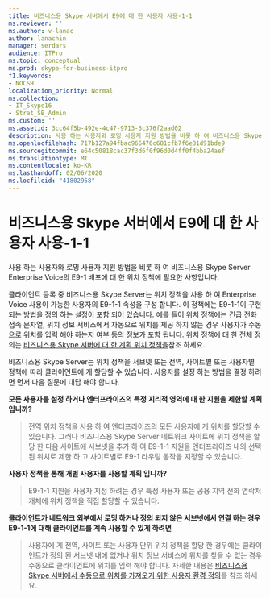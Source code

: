 ```yaml
---
title: 비즈니스용 Skype 서버에서 E9에 대 한 사용자 사용-1-1
ms.reviewer: ''
ms.author: v-lanac
author: lanachin
manager: serdars
audience: ITPro
ms.topic: conceptual
ms.prod: skype-for-business-itpro
f1.keywords:
- NOCSH
localization_priority: Normal
ms.collection:
- IT_Skype16
- Strat_SB_Admin
ms.custom: ''
ms.assetid: 3cc64f5b-492e-4c47-9713-3c376f2aad02
description: 사용 하는 사용자와 로밍 사용자 지원 방법을 비롯 하 여 비즈니스용 Skype Server Enterprise Voice의 E9-1 배포에 대 한 위치 정책에 필요한 사항입니다.
ms.openlocfilehash: 717b127a94fbac966476c681cfb7f6e81d91bde9
ms.sourcegitcommit: e64c50818cac37f3d6f0f96d0d4ff0f4bba24aef
ms.translationtype: MT
ms.contentlocale: ko-KR
ms.lasthandoff: 02/06/2020
ms.locfileid: "41802958"
---
```

# <a name="enable-users-for-e9-1-1-in-skype-for-business-server"></a>비즈니스용 Skype 서버에서 E9에 대 한 사용자 사용-1-1
 
사용 하는 사용자와 로밍 사용자 지원 방법을 비롯 하 여 비즈니스용 Skype Server Enterprise Voice의 E9-1 배포에 대 한 위치 정책에 필요한 사항입니다.
  
클라이언트 등록 중 비즈니스용 Skype Server는 위치 정책을 사용 하 여 Enterprise Voice 사용이 가능한 사용자의 E9-1-1 속성을 구성 합니다. 이 정책에는 E9-1-1이 구현 되는 방법을 정의 하는 설정이 포함 되어 있습니다. 예를 들어 위치 정책에는 긴급 전화 접속 문자열, 위치 정보 서비스에서 자동으로 위치를 제공 하지 않는 경우 사용자가 수동으로 위치를 입력 해야 하는지 여부 등의 정보가 포함 됩니다. 위치 정책에 대 한 전체 정의는 [비즈니스용 Skype 서버에 대 한 계획 위치 정책을](location-policies.md)참조 하세요.
  
비즈니스용 Skype Server는 위치 정책을 서브넷 또는 전역, 사이트별 또는 사용자별 정책에 따라 클라이언트에 게 할당할 수 있습니다. 사용자를 설정 하는 방법을 결정 하려면 먼저 다음 질문에 대답 해야 합니다.
  
 **모든 사용자를 설정 하거나 엔터프라이즈의 특정 지리적 영역에 대 한 지원을 제한할 계획 입니까?**
  
> 전역 위치 정책을 사용 하 여 엔터프라이즈의 모든 사용자에 게 위치를 할당할 수 있습니다. 그러나 비즈니스용 Skype Server 네트워크 사이트에 위치 정책을 할당 한 다음 사이트에 서브넷을 추가 하 여 E9-1-1 지원을 엔터프라이즈 내의 선택 된 위치로 제한 하 고 사이트별로 E9-1 라우팅 동작을 지정할 수 있습니다. 
    
 **사용자 정책을 통해 개별 사용자를 사용할 계획 입니까?**
  
> E9-1-1 지원을 사용자 지정 하려는 경우 특정 사용자 또는 공용 지역 전화 연락처 개체에 위치 정책을 직접 할당할 수 있습니다.
    
 **클라이언트가 네트워크 외부에서 로밍 하거나 정의 되지 않은 서브넷에서 연결 하는 경우 E9-1-1에 대해 클라이언트를 계속 사용할 수 있게 하려면**
  
> 사용자에 게 전역, 사이트 또는 사용자 단위 위치 정책을 할당 한 경우에는 클라이언트가 정의 된 서브넷 내에 없거나 위치 정보 서비스에 위치를 찾을 수 없는 경우 수동으로 클라이언트에 위치를 입력 해야 합니다. 자세한 내용은 [비즈니스용 Skype 서버에서 수동으로 위치를 가져오기 위한 사용자 환경 정의](manually-acquiring-a-location.md)를 참조 하세요.
    

